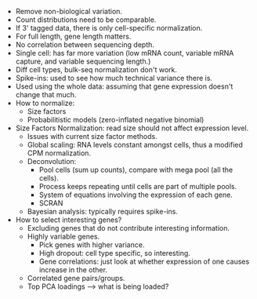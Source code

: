 - Remove non-biological variation.
- Count distributions need to be comparable.
- If 3' tagged data, there is only cell-specific normalization.
- For full length, gene length matters. 
- No correlation between sequencing depth.
- Single cell: has far more variation (low mRNA count, variable mRNA capture, and variable sequencing length.)
- Diff cell types, bulk-seq normalization don't work. 
- Spike-ins: used to see how much technical variance there is.
- Used using the whole data: assuming that gene expression doesn't change that much. 
- How to normalize:
	- Size factors
	- Probabilitistic models (zero-inflated negative binomial)
- Size Factors Normalization: read size should not affect expression level.
	- Issues with current size factor methods.
	- Global scaling: RNA levels constant amongst cells, thus a modified CPM normalization.
	- Deconvolution:
		- Pool cells (sum up counts), compare with mega pool (all the cells).
		- Process keeps repeating until cells are part of multiple pools.
		- System of equations involving the expression of each gene. 
		- SCRAN
	- Bayesian analysis: typically requires spike-ins.
- How to select interesting genes?
	- Excluding genes that do not contribute interesting information.
	- Highly variable genes.
		- Pick genes with higher variance.
		- High dropout: cell type specific, so interesting.
		- Gene correlations: just look at whether expression of one causes increase in the other. 
	- Correlated gene pairs/groups.
	- Top PCA loadings --> what is being loaded?